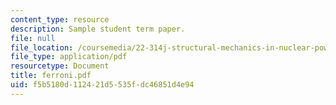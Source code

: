 ```yaml
---
content_type: resource
description: Sample student term paper.
file: null
file_location: /coursemedia/22-314j-structural-mechanics-in-nuclear-power-technology-fall-2006/f5b5180d112421d5535fdc46851d4e94_ferroni.pdf
file_type: application/pdf
resourcetype: Document
title: ferroni.pdf
uid: f5b5180d-1124-21d5-535f-dc46851d4e94
---
```


